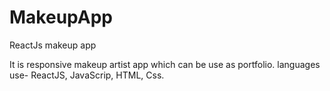 # MakeupApp
ReactJs makeup app

It is responsive makeup artist app which can be use as portfolio.
languages use- ReactJS, JavaScrip, HTML, Css.
